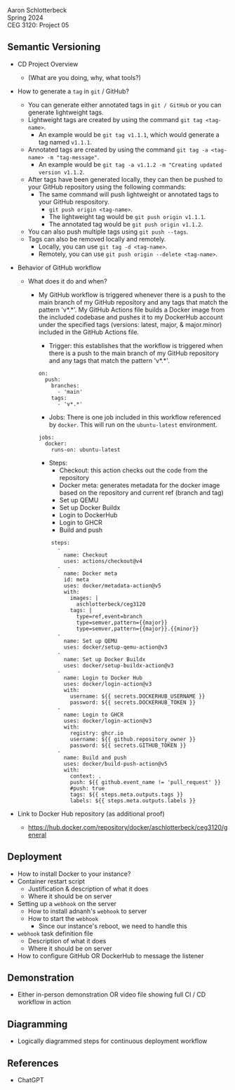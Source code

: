 Aaron Schlotterbeck  
Spring 2024  
CEG 3120: Project 05  

## Semantic Versioning  

* CD Project Overview
    - (What are you doing, why, what tools?)

* How to generate a `tag` in `git` / GitHub?
    - You can generate either annotated tags in `git / GitHub` or you can generate lightweight tags.
    - Lightweight tags are created by using the command `git tag <tag-name>`.
        * An example would be `git tag v1.1.1`, which would generate a tag named `v1.1.1`.
    - Annotated tags are created by using the command `git tag -a <tag-name> -m "tag-message"`.
        * An example would be `git tag -a v1.1.2 -m "Creating updated version v1.1.2`.
    - After tags have been generated locally, they can then be pushed to your GitHub repository using the following commands:
        * The same command will push lightweight or annotated tags to your GitHub respository.
            - `git push origin <tag-name>`.
            - The lightweight tag would be `git push origin v1.1.1`.
            - The annotated tag would be `git push origin v1.1.2`.
    - You can also push multiple tags using `git push --tags`.
    - Tags can also be removed locally and remotely.
        * Locally, you can use `git tag -d <tag-name>`.
        * Remotely, you can use `git push origin --delete <tag-name>`.  

* Behavior of GitHub workflow
    - What does it do and when?
        * My GitHub workflow is triggered whenever there is a push to the main branch of my GitHub repository and any tags that match the pattern 'v*.*'. My GitHub Actions file builds a Docker image from the included codebase and pushes it to my DockerHub account under the specified tags (versions: latest, major, & major.minor) included in the GitHub Actions file.  

			- Trigger: this establishes that the workflow is triggered when there is a push to the main branch of my GitHub repository and any tags that match the pattern 'v*.*'.
			```
			on:
			  push:
			    branches:
			      - 'main'
                tags:
                  - 'v*.*'
            ```
            - Jobs: There is one job included in this workflow referenced by `docker`. This will run on the `ubuntu-latest` environment.
            ```
            jobs:
			  docker:
			    runs-on: ubuntu-latest
            ```
            - Steps:
				* Checkout: this action checks out the code from the repository
                * Docker meta: generates metadata for the docker image based on the repository and current ref (branch and tag)
                * Set up QEMU
				* Set up Docker Buildx
				* Login to DockerHub
                * Login to GHCR
				* Build and push
			```
                steps:
                  -
                    name: Checkout
                    uses: actions/checkout@v4
                  -
                    name: Docker meta
                    id: meta
                    uses: docker/metadata-action@v5
                    with:
                      images: |
                        aschlotterbeck/ceg3120
                      tags: |
                        type=ref,event=branch
                        type=semver,pattern={{major}}
                        type=semver,pattern={{major}}.{{minor}}
                  -
                    name: Set up QEMU
                    uses: docker/setup-qemu-action@v3
                  -
                    name: Set up Docker Buildx
                    uses: docker/setup-buildx-action@v3
                  -
                    name: Login to Docker Hub
                    uses: docker/login-action@v3
                    with:
                      username: ${{ secrets.DOCKERHUB_USERNAME }}
                      password: ${{ secrets.DOCKERHUB_TOKEN }}
                  -
                    name: Login to GHCR
                    uses: docker/login-action@v3
                    with:
                      registry: ghcr.io
                      username: ${{ github.repository_owner }}
                      password: ${{ secrets.GITHUB_TOKEN }}
                  -
                    name: Build and push
                    uses: docker/build-push-action@v5
                    with:
                      context: .
                      push: ${{ github.event_name != 'pull_request' }}
                      #push: true
                      tags: ${{ steps.meta.outputs.tags }}
                      labels: ${{ steps.meta.outputs.labels }}
            ```

* Link to Docker Hub repository (as additional proof)  
    - https://hub.docker.com/repository/docker/aschlotterbeck/ceg3120/general  

## Deployment  

* How to install Docker to your instance?
* Container restart script
    - Justification & description of what it does
    - Where it should be on server
* Setting up a `webhook` on the server
    - How to install adnanh's `webhook` to server
    - How to start the `webhook`
        * Since our instance's reboot, we need to handle this
* `webhook` task definition file
    - Description of what it does
    - Where it should be on server
* How to configure GitHub OR DockerHub to message the listener  

## Demonstration  

* Either in-person demonstration OR video file showing full CI / CD workflow in action  

## Diagramming  

* Logically diagrammed steps for continuous deployment workflow  

## References  
* ChatGPT
